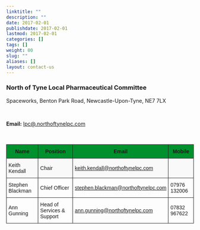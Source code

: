 ```yaml
---
linktitle: ""
description: ""
date: 2017-02-01
publishdate: 2017-02-01
lastmod: 2017-02-01
categories: []
tags: []
weight: 00
slug: ""
aliases: []
layout: contact-us
---
```


<h3 class="f3 primary-color">North of Tyne Local Pharmaceutical Committee</h3>
<p>Spaceworks, Benton Park Road, Newcastle-Upon-Tyne, NE7 7LX</p>
<br>
<p><b>Email:</b> <a href="mailto:lpc@northoftynelpc.com">lpc@.northoftynelpc.com</a> </p>
<br>

<style type="text/css">
.tg  {border-collapse:collapse;border-spacing:0;}
.tg td{font-family:Arial, sans-serif;font-size:14px;padding:10px 5px;border-style:solid;border-width:1px;overflow:hidden;word-break:normal;}
.tg th{font-family:Arial, sans-serif;font-size:14px;font-weight:normal;padding:10px 5px;border-style:solid;border-width:1px;overflow:hidden;word-break:normal;}
.tg .tg-cxkv{background-color:#f9f9f9}
.tg .tg-whdx{font-weight:bold;background-color:#00912e}
</style>
<table class="tg">
  <tr>
    <th class="tg-whdx">Name</th>
    <th class="tg-whdx">Position</th>
    <th class="tg-whdx">Email</th>
    <th class="tg-whdx">Mobile</th>
  </tr>
  <tr>
    <td class="tg-cxkv">Keith Kendall</td>
    <td class="tg-cxkv">Chair</td>
    <td class="tg-cxkv"> <a href="mailto:keith.kendall@northoftynelpc.com">keith.kendall@northoftynelpc.com</a> </td>
    <td class="tg-cxkv"></td>
  </tr>
  <tr>
    <td class="tg-031e">Stephen Blackman</td>
    <td class="tg-031e">Chief Officer</td>
    <td class="tg-031e"> <a href="mailto:stephen.blackman@northoftynelpc.com">stephen.blackman@northoftynelpc.com</a> </td>
    <td class="tg-031e">07976 132006</td>
  </tr>
  <tr>
    <td class="tg-031e">Ann Gunning</td>
    <td class="tg-031e">Head of Services &amp; Support</td>
    <td class="tg-031e"> <a href="mailto:ann.gunning@northoftynelpc.com">ann.gunning@northoftynelpc.com</a> </td>
    <td class="tg-031e">07832 967622</td>
  </tr>
</table>
